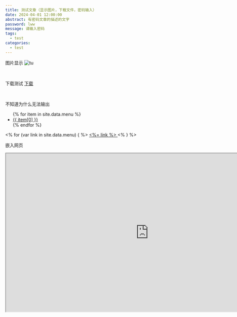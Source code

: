 ```yaml
---
title: 测试文章（显示图片，下载文件，密码输入）
date: 2024-04-01 12:00:00
abstract: 有密码文章的描述的文字
password: lww
message: 请输入密码
tags:
  - test
categories:
  - test
---
```


图片显示
![tu](1.png)

<br/>

下载测试
<a href="1.txt" download="1.txt">下载</a>

<br/>

不知道为什么无法输出
<nav>
  <ul>
    {% for item in site.data.menu %}
      <li><a href="{{ item[1] }}">{{ item[0] }}</a></li>
    {% endfor %}
  </ul>
</nav>

<% for (var link in site.data.menu) { %>
  <a href="<%= site.data.menu[link] %>"> <%= link %> </a>
<% } %>

嵌入网页

<iframe id="child" src='https://www.baidu.com' width="900px" height="500px"></iframe>

